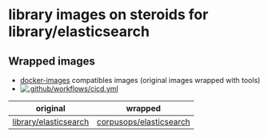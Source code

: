 # library images on steroids for library/elasticsearch
## Wrapped images
- [docker-images](https://github.com/corpusops/docker-images) compatibles images (original images wrapped with tools)
- [![.github/workflows/cicd.yml](https://github.com/corpusops/docker-elasticsearch/workflows/.github/workflows/cicd.yml/badge.svg?branch=main)](https://github.com/corpusops/docker-elasticsearch/actions?query=workflow%3A.github%2Fworkflows%2Fcicd.yml+branch%3Amain)

| original   | wrapped  |
|------------|-----------|
| [library/elasticsearch](https://hub.docker.com/_/elasticsearch)                         | [corpusops/elasticsearch](https://hub.docker.com/r/corpusops/elasticsearch)                   |
